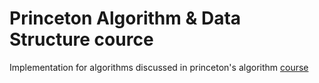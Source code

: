 # Princeton Algorithm & Data Structure cource
Implementation for algorithms discussed in princeton's algorithm [course](https://algs4.cs.princeton.edu/home/)
 
